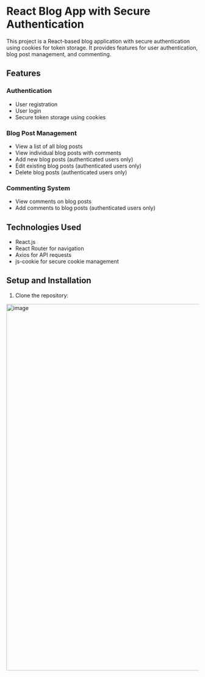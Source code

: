 # React Blog App with Secure Authentication

This project is a React-based blog application with secure authentication using cookies for token storage. It provides features for user authentication, blog post management, and commenting.

## Features

### Authentication
- User registration
- User login
- Secure token storage using cookies

### Blog Post Management
- View a list of all blog posts
- View individual blog posts with comments
- Add new blog posts (authenticated users only)
- Edit existing blog posts (authenticated users only)
- Delete blog posts (authenticated users only)

### Commenting System
- View comments on blog posts
- Add comments to blog posts (authenticated users only)

## Technologies Used

- React.js
- React Router for navigation
- Axios for API requests
- js-cookie for secure cookie management

## Setup and Installation

1. Clone the repository:


<img width="959" alt="image" src="https://github.com/user-attachments/assets/c1d46049-8f1d-41a5-9687-dce4b7da7e1c">
